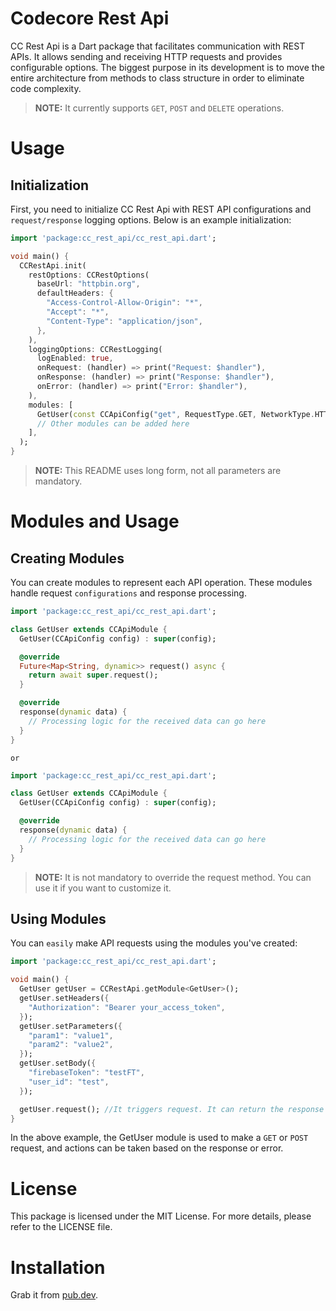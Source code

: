 
Codecore Rest Api
================================================================================

CC Rest Api is a Dart package that facilitates communication with REST APIs.
It allows sending and receiving HTTP requests and provides configurable options.
The biggest purpose in its development is to move the entire architecture
from methods to class structure in order to eliminate code complexity.

> **NOTE:** It currently supports `GET`, `POST` and `DELETE` operations.

Usage
================================================================================

Initialization
----------------------------------------

First, you need to initialize CC Rest Api with REST API configurations and
`request/response` logging options. Below is an example initialization:

``` dart
import 'package:cc_rest_api/cc_rest_api.dart';

void main() {
  CCRestApi.init(
    restOptions: CCRestOptions(
      baseUrl: "httpbin.org",
      defaultHeaders: {
        "Access-Control-Allow-Origin": "*",
        "Accept": "*",
        "Content-Type": "application/json",
      },
    ),
    loggingOptions: CCRestLogging(
      logEnabled: true,
      onRequest: (handler) => print("Request: $handler"),
      onResponse: (handler) => print("Response: $handler"),
      onError: (handler) => print("Error: $handler"),
    ),
    modules: [
      GetUser(const CCApiConfig("get", RequestType.GET, NetworkType.HTTPS)),
      // Other modules can be added here
    ],
  );
}
```

> **NOTE:** This README uses long form, not all parameters are mandatory.

Modules and Usage
================================================================================

Creating Modules
----------------------------------------

You can create modules to represent each API operation.
These modules handle request `configurations` and response processing.

``` dart
import 'package:cc_rest_api/cc_rest_api.dart';

class GetUser extends CCApiModule {
  GetUser(CCApiConfig config) : super(config);

  @override
  Future<Map<String, dynamic>> request() async {
    return await super.request();
  }

  @override
  response(dynamic data) {
    // Processing logic for the received data can go here
  }
}
```

`or`

``` dart
import 'package:cc_rest_api/cc_rest_api.dart';

class GetUser extends CCApiModule {
  GetUser(CCApiConfig config) : super(config);

  @override
  response(dynamic data) {
    // Processing logic for the received data can go here
  }
}
```

> **NOTE:** It is not mandatory to override the request method.
> You can use it if you want to customize it.

Using Modules
----------------------------------------

You can `easily` make API requests using the modules you've created:

``` dart
import 'package:cc_rest_api/cc_rest_api.dart';

void main() {
  GetUser getUser = CCRestApi.getModule<GetUser>();
  getUser.setHeaders({
    "Authorization": "Bearer your_access_token",
  });
  getUser.setParameters({
    "param1": "value1",
    "param2": "value2",
  });
  getUser.setBody({
    "firebaseToken": "testFT",
    "user_id": "test",
  });

  getUser.request(); //It triggers request. It can return the response value.
}
```

In the above example, the GetUser module is used to make a `GET` or `POST` request,
and actions can be taken based on the response or error.

License
================================================================================

This package is licensed under the MIT License. For more details, please refer to the LICENSE file.


Installation
================================================================================

Grab it from [pub.dev](https://pub.dev/packages/cc_rest_api/install).
